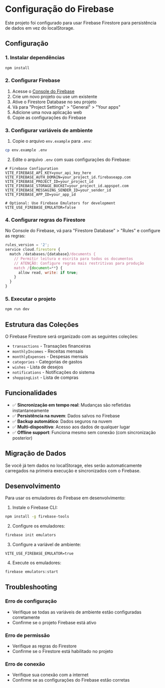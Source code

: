 # Configuração do Firebase

Este projeto foi configurado para usar Firebase Firestore para persistência de dados em vez do localStorage.

## Configuração

### 1. Instalar dependências

```bash
npm install
```

### 2. Configurar Firebase

1. Acesse o [Console do Firebase](https://console.firebase.google.com/)
2. Crie um novo projeto ou use um existente
3. Ative o Firestore Database no seu projeto
4. Vá para "Project Settings" > "General" > "Your apps"
5. Adicione uma nova aplicação web
6. Copie as configurações do Firebase

### 3. Configurar variáveis de ambiente

1. Copie o arquivo `env.example` para `.env`:
```bash
cp env.example .env
```

2. Edite o arquivo `.env` com suas configurações do Firebase:

```env
# Firebase Configuration
VITE_FIREBASE_API_KEY=your_api_key_here
VITE_FIREBASE_AUTH_DOMAIN=your_project_id.firebaseapp.com
VITE_FIREBASE_PROJECT_ID=your_project_id
VITE_FIREBASE_STORAGE_BUCKET=your_project_id.appspot.com
VITE_FIREBASE_MESSAGING_SENDER_ID=your_sender_id
VITE_FIREBASE_APP_ID=your_app_id

# Optional: Use Firebase Emulators for development
VITE_USE_FIREBASE_EMULATOR=false
```

### 4. Configurar regras do Firestore

No Console do Firebase, vá para "Firestore Database" > "Rules" e configure as regras:

```javascript
rules_version = '2';
service cloud.firestore {
  match /databases/{database}/documents {
    // Permitir leitura e escrita para todos os documentos
    // ATENÇÃO: Configure regras mais restritivas para produção
    match /{document=**} {
      allow read, write: if true;
    }
  }
}
```

### 5. Executar o projeto

```bash
npm run dev
```

## Estrutura das Coleções

O Firebase Firestore será organizado com as seguintes coleções:

- `transactions` - Transações financeiras
- `monthlyIncomes` - Receitas mensais
- `monthlyExpenses` - Despesas mensais
- `categories` - Categorias de gastos
- `wishes` - Lista de desejos
- `notifications` - Notificações do sistema
- `shoppingList` - Lista de compras

## Funcionalidades

- ✅ **Sincronização em tempo real**: Mudanças são refletidas instantaneamente
- ✅ **Persistência na nuvem**: Dados salvos no Firebase
- ✅ **Backup automático**: Dados seguros na nuvem
- ✅ **Multi-dispositivo**: Acesso aos dados de qualquer lugar
- ✅ **Offline support**: Funciona mesmo sem conexão (com sincronização posterior)

## Migração de Dados

Se você já tem dados no localStorage, eles serão automaticamente carregados na primeira execução e sincronizados com o Firebase.

## Desenvolvimento

Para usar os emuladores do Firebase em desenvolvimento:

1. Instale o Firebase CLI:
```bash
npm install -g firebase-tools
```

2. Configure os emuladores:
```bash
firebase init emulators
```

3. Configure a variável de ambiente:
```env
VITE_USE_FIREBASE_EMULATOR=true
```

4. Execute os emuladores:
```bash
firebase emulators:start
```

## Troubleshooting

### Erro de configuração
- Verifique se todas as variáveis de ambiente estão configuradas corretamente
- Confirme se o projeto Firebase está ativo

### Erro de permissão
- Verifique as regras do Firestore
- Confirme se o Firestore está habilitado no projeto

### Erro de conexão
- Verifique sua conexão com a internet
- Confirme se as configurações do Firebase estão corretas

